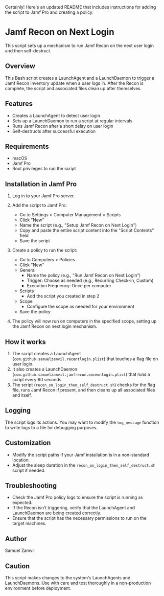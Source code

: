 Certainly! Here's an updated README that includes instructions for adding the script to Jamf Pro and creating a policy:

# Jamf Recon on Next Login

This script sets up a mechanism to run Jamf Recon on the next user login and then self-destruct.

## Overview

This Bash script creates a LaunchAgent and a LaunchDaemon to trigger a Jamf Recon inventory update when a user logs in. After the Recon is complete, the script and associated files clean up after themselves.

## Features

- Creates a LaunchAgent to detect user login
- Sets up a LaunchDaemon to run a script at regular intervals
- Runs Jamf Recon after a short delay on user login
- Self-destructs after successful execution

## Requirements

- macOS
- Jamf Pro
- Root privileges to run the script

## Installation in Jamf Pro

1. Log in to your Jamf Pro server.

2. Add the script to Jamf Pro:
   - Go to Settings > Computer Management > Scripts
   - Click "New"
   - Name the script (e.g., "Setup Jamf Recon on Next Login")
   - Copy and paste the entire script content into the "Script Contents" field
   - Save the script

3. Create a policy to run the script:
   - Go to Computers > Policies
   - Click "New"
   - General
     - Name the policy (e.g., "Run Jamf Recon on Next Login")
     - Trigger: Choose as needed (e.g., Recurring Check-in, Custom)
     - Execution Frequency: Once per computer
   - Scripts
     - Add the script you created in step 2
   - Scope
     - Configure the scope as needed for your environment
   - Save the policy

4. The policy will now run on computers in the specified scope, setting up the Jamf Recon on next login mechanism.

## How it works

1. The script creates a LaunchAgent (`com.github.samuelzamvil.recentlogin.plist`) that touches a flag file on user login.
2. It also creates a LaunchDaemon (`com.github.samuelzamvil.jamfrecon.onceonlogin.plist`) that runs a script every 60 seconds.
3. The script (`recon_on_login_then_self_destruct.sh`) checks for the flag file, runs Jamf Recon if present, and then cleans up all associated files and itself.

## Logging

The script logs its actions. You may want to modify the `log_message` function to write logs to a file for debugging purposes.

## Customization

- Modify the script paths if your Jamf installation is in a non-standard location.
- Adjust the sleep duration in the `recon_on_login_then_self_destruct.sh` script if needed.

## Troubleshooting

- Check the Jamf Pro policy logs to ensure the script is running as expected.
- If the Recon isn't triggering, verify that the LaunchAgent and LaunchDaemon are being created correctly.
- Ensure that the script has the necessary permissions to run on the target machines.

## Author

Samuel Zamvil

## Caution

This script makes changes to the system's LaunchAgents and LaunchDaemons. Use with care and test thoroughly in a non-production environment before deployment.
